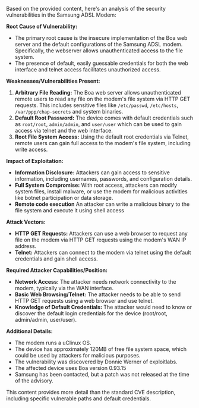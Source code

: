 Based on the provided content, here's an analysis of the security vulnerabilities in the Samsung ADSL Modem:

**Root Cause of Vulnerability:**

*   The primary root cause is the insecure implementation of the Boa web server and the default configurations of the Samsung ADSL modem. Specifically, the webserver allows unauthenticated access to the file system.
*   The presence of default, easily guessable credentials for both the web interface and telnet access facilitates unauthorized access.

**Weaknesses/Vulnerabilities Present:**

1.  **Arbitrary File Reading:** The Boa web server allows unauthenticated remote users to read any file on the modem's file system via HTTP GET requests. This includes sensitive files like `/etc/passwd`, `/etc/hosts`, `/var/ppp/chap-secrets` and system binaries.
2.  **Default Root Password:** The device comes with default credentials such as `root/root`, `admin/admin`, and `user/user` which can be used to gain access via telnet and the web interface.
3.  **Root File System Access:** Using the default root credentials via Telnet, remote users can gain full access to the modem's file system, including write access.

**Impact of Exploitation:**

*   **Information Disclosure:** Attackers can gain access to sensitive information, including usernames, passwords, and configuration details.
*   **Full System Compromise:** With root access, attackers can modify system files, install malware, or use the modem for malicious activities like botnet participation or data storage.
*  **Remote code execution** An attacker can write a malicious binary to the file system and execute it using shell access

**Attack Vectors:**

*   **HTTP GET Requests:** Attackers can use a web browser to request any file on the modem via HTTP GET requests using the modem's WAN IP address.
*   **Telnet:** Attackers can connect to the modem via telnet using the default credentials and gain shell access.

**Required Attacker Capabilities/Position:**

*   **Network Access:** The attacker needs network connectivity to the modem, typically via the WAN interface.
*   **Basic Web Browsing/Telnet:** The attacker needs to be able to send HTTP GET requests using a web browser and use telnet.
*   **Knowledge of Default Credentials:** The attacker would need to know or discover the default login credentials for the device (root/root, admin/admin, user/user).

**Additional Details:**

*   The modem runs a uClinux OS.
*   The device has approximately 120MB of free file system space, which could be used by attackers for malicious purposes.
*   The vulnerability was discovered by Donnie Werner of exploitlabs.
*   The affected device uses Boa version 0.93.15
*   Samsung has been contacted, but a patch was not released at the time of the advisory.

This content provides more detail than the standard CVE description, including specific vulnerable paths and default credentials.
